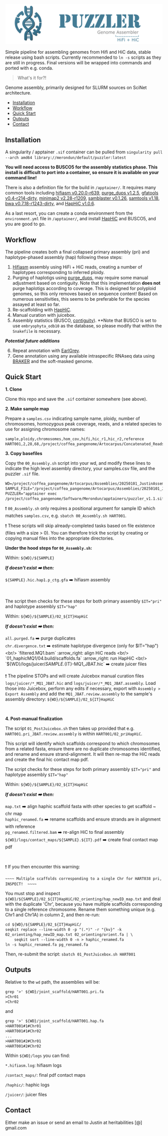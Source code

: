 ![Puzzler](/examples/figs/logo.png)

Simple pipeline for assembling genomes from Hifi and HiC data, stable release using bash scripts. Currently recommended to `ln -s` scripts as they are still in progress. Final versions will be wrapped into commands and ported with e.g. conda. 

> What's it for?!

Genome assembly, primarily designed for SLURM sources on SciNet architecture. 

<!-- TOC start (generated with https://github.com/derlin/bitdowntoc) -->

- [Installation](#installation)
- [Workflow](#workflow)
- [Quick Start](#quick-start)
- [Outputs ](#outputs)
- [Contact](#contact)

<!-- TOC end --> 

<!-- TOC --><a name="installation"></a>
## Installation

A singularity / apptainer `.sif` container can be pulled from `singularity pull --arch amd64 library://merondun/default/puzzler:latest` 

**You will need access to BUSCO5 for the assembly statistics phase. This install is difficult to port into a container, so ensure it is available on your command line!** 

There is also a definition file for the build in `/apptainer/`. It requires many common tools including [hifiasm v0.20.0-r639](https://github.com/chhylp123/hifiasm), [purge_dups v1.2.5](https://github.com/dfguan/purge_dups), [gfatools v0.4-r214-dirty](https://github.com/lh3/gfatools), [minimap2 v2.28-r1209](https://github.com/lh3/minimap2), [samblaster v0.1.26](https://github.com/GregoryFaust/samblaster), [samtools v1.18](https://github.com/samtools/samtools), [bwa v0.7.18-r1243-dirty](https://bio-bwa.sourceforge.net/), and [HapHiC v1.0.6](https://github.com/zengxiaofei/HapHiC).

As a last resort, you can create a conda environment from the `environment.yml` file in `/apptainer/`, and install [HapHiC](https://github.com/zengxiaofei/HapHiC) and BUSCO5, and you are good to go. 

<!-- TOC --><a name="workflow"></a>
## Workflow

The pipeline creates both a final collapsed primary assembly (pri) and haplotype-phased assembly (hap) following these steps:

1) [Hifiasm](https://github.com/chhylp123/hifiasm) assembly using HiFi + HiC reads, creating a number of haplotypes corresponding to inferred ploidy.
2) Purging of haplotigs using [purge_dups](https://github.com/dfguan/purge_dups), may require some manual adjustment based on contiguity. Note that this implementation **does not** purge haplotigs according to coverage. This is designed for polyploid genomes, so this only removes based on sequence content! Based on numerous sensitivities, this seems to be preferable for the species assayed at least so far. 
3) Re-scaffolding with [HapHiC](https://github.com/zengxiaofei/HapHiC). 
4) Manual curation with juicebox. 
5) Assembly statistics (BUSCO, [contiguity](https://github.com/MikeTrizna/assembly_stats)). **Note that BUSCO is set to use `embryophyta_odb10` as the database, so please modify that within the `Snakefile` is necessary. 

***Potential future additions***

6) Repeat annotation with [EarlGrey](https://github.com/TobyBaril/EarlGrey).
7) Gene annotation using any available intraspecific RNAseq data using [BRAKER](https://github.com/Gaius-Augustus/BRAKER) and the soft-masked genome.

<!-- TOC --><a name="quick-start"></a>
## Quick Start

**1. Clone** 

Clone this repo and save the `.sif` container somewhere (see above). 

**2. Make sample map** 

Prepare a `samples.csv` indicating sample name, ploidy, number of chromosomes, homozygous peak coverage, reads, and a related species to use for assigning chromosome names:

```
sample,ploidy,chromosomes,hom_cov,hifi,hic_r1,hic_r2,reference
HART001,2,28,68,/project/coffea_pangenome/Artocarpus/Concatenated_Reads/HART001.HiFi.fastq.gz,/project/coffea_pangenome/Artocarpus/Concatenated_Reads/HART001.HiC.R1.fastq.gz,/project/coffea_pangenome/Artocarpus/Concatenated_Reads/HART001.HiC.R2.fastq.gz,/project/coffea_pangenome/Artocarpus/Concatenated_Reads/ASM2540343.fa
```

**3. Copy basefiles** 

Copy the `00_Assembly.sh` script into your wd, and modify these lines to indicate the high level assembly directory, your samples.csv file, and the puzzler `.sif` file. 

```
WD=/project/coffea_pangenome/Artocarpus/Assemblies/20250101_JustinAssemblies
SAMPLE_FILE="/project/coffea_pangenome/Artocarpus/Assemblies/20250101_JustinAssemblies/samples.csv"
PUZZLER="apptainer exec /project/coffea_pangenome/Software/Merondun/apptainers/puzzler_v1.1.sif"
```

:exclamation: `00_Assembly.sh` only requires a positional argument for sample ID which matches `samples.csv`, e.g. `sbatch 00_Assembly.sh HART001`. 

:exclamation: These scripts will skip already-completed tasks based on file existence (files with a size > 0). You can therefore trick the script by creating or copying manual files into the appropriate directories. 


**Under the hood steps for `00_Assembly.sh`:**

Within: `${WD}/${SAMPLE}`

***If doesn't exist :arrow_right: then:***

`${SAMPLE}.hic.hap1.p_ctg.gfa` :arrow_right: hifiasm assembly

<br/>

The script then checks for these steps for both primary assembly `$IT="pri"` and haplotype assembly `$IT="hap"`

Within: `${WD}/${SAMPLE}/02_${IT}HapHiC`

***If doesn't exist :arrow_right: then:***

`all.purged.fa` :arrow_right: purge duplicates <br/>
`chr.divergence.txt` :arrow_right: estimate haplotype divergence (only for $IT="hap") <br/>
`filtered.MQ1.bam` :arrow_right: align HiC reads <br/>
`01_haphicMQ1/04.build/scaffolds.fa` :arrow_right: run HapHiC <br/>
`${WD}/logs/juicer/${SAMPLE}.${IT}-MQ1_JBAT.hic` :arrow_right: create juicer files <br/>

:exclamation: The pipeline STOPs and will create Juicebox manual curation files `logs/juicer/*_MQ1_JBAT.hic` and `logs/juicer/*_MQ1_JBAT.assembly`. Load those into Juicebox, perform any edits if necessary, export with `Assembly > Export Assembly` and add the `MQ1_JBAT.review.assembly` to the sample's assembly directory: `${WD}/${SAMPLE}/02_${IT}HapHiC`


<br/>

**4. Post-manual finalization**

The script `01_PostJuicebox.sh` then takes up provided that e.g. `HART001.pri_JBAT.review.assembly` is within `HART001/02_priHapHiC`.

This script will identify which scaffolds correspond to which chromosomes from a related fasta, ensure there are no duplicate chromosomes identified, and rename and ensure strand-alignment. It will then re-map the HiC reads and create the final hic contact map pdf. 


The script checks for these steps for both primary assembly `$IT="pri"` and haplotype assembly `$IT="hap"`

Within: `${WD}/${SAMPLE}/02_${IT}HapHiC`

***If doesn't exist :arrow_right: then:***

`map.txt` :arrow_right: align haphic scaffold fasta with other species to get scaffold ~ chr map <br/>
`haphic_renamed.fa` :arrow_right: rename scaffolds and ensure strands are in alignment with reference <br/>
`pg_renamed.filtered.bam` :arrow_right: re-align HiC to final assembly <br/>
`${WD}/logs/contact_maps/${SAMPLE}.${IT}.pdf` :arrow_right: create final contact map pdf <br/>

<br/>

:exclamation: If you then encounter this warning: 

`~~~~ Multiple scaffolds corresponding to a single Chr for HART038 pri, INSPECT!  ~~~~` 

You must stop and inspect `${WD}/${SAMPLE}/02_${IT}HapHiC/02_orienting/hap_newID_map.txt` and deal with the duplicate 'Chr', because you have multiple scaffolds corresponding to a single reference chromosome. Rename them something unique (e.g. Chr1 and Chr1A) in column 2, and then re-run:

```
cd ${WD}/${SAMPLE}/02_${IT}HapHiC/
seqkit replace --line-width 0 -p "(.*)" -r "{kv}" -k 02_orienting/hap_newID_map.txt 02_orienting/orient.fa | \
    seqkit sort --line-width 0 -n > haphic_renamed.fa
ln -s haphic_renamed.fa pg_renamed.fa
```

Then, re-submit the script: `sbatch 01_PostJuicebox.sh HART001` 

<!-- TOC --><a name="outputs"></a>
## Outputs 

Relative to the `wd` path, the assemblies will be:
```
grep '>' ${WD}/joint_scaffold/HART001.pri.fa
>Chr01
>Chr02
```

and

```
grep '>' ${WD}/joint_scaffold/HART001.hap.fa
>HART001#1#Chr01
>HART001#1#Chr02
...
>HART001#2#Chr01
>HART001#2#Chr02
```

Within `${WD}/logs` you can find:

`*.hifiasm.log`: hifiasm logs 

`/contact_maps/`: final pdf contact maps

`/haphic/`: haphic logs 

`/juicer/`: juicer files


<!-- TOC --><a name="contact"></a>
## Contact

Either make an issue or send an email to Justin at heritabilities [@] gmail.com 